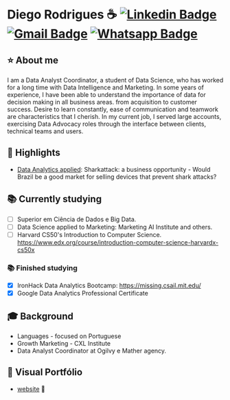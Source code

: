 # Diego Rodrigues :coffee: [![Linkedin Badge](https://img.shields.io/badge/-LinkedIn-blue?style=flat-square&logo=Linkedin&logoColor=white&link=https://www.linkedin.com/in/diegoaorodrigues/)](https://www.linkedin.com/in/diegoaorodrigues/)  [![Gmail Badge](https://img.shields.io/badge/-Gmail-c14438?style=flat-square&logo=Gmail&logoColor=white&link=mailto:diegoalvesteo@gmail.com)](mailto:diegoalvesteo@gmail.com) [![Whatsapp Badge](https://img.shields.io/badge/-Whatsapp-4CA143?style=flat-square&labelColor=4CA143&logo=whatsapp&logoColor=white&link=https://api.whatsapp.com/send?phone=5511932265390&text=Olá!ViseuperfilnoGitHub)](https://api.whatsapp.com/send?phone=5511932265390&text=Olá!ViseuperfilnoGitHub)

## ⭐️ About me

I am a Data Analyst Coordinator, a student of Data Science, who has worked for a long time with Data Intelligence and Marketing. In some years of experience, I have been able to understand the importance of data for decision making in all business areas. from acquisition to customer success. Desire to learn constantly, ease of communication and teamwork are characteristics that I cherish. In my current job, I served large accounts, exercising Data Advocacy roles through the interface between clients, technical teams and users.


## :rocket: Highlights
- [Data Analytics applied](https://github.com/DiegoAlves-data/DiegoAlves-data/blob/master/shark_attack_oportunities.ipynb): Sharkattack: a business opportunity - Would Brazil be a good market for selling devices that prevent shark attacks? 



## :books: Currently studying
- [ ] Superior em Ciência de Dados e Big Data.
- [ ] Data Science applied to Marketing: Marketing AI Institute and others.
- [ ] Harvard CS50's Introduction to Computer Science. https://www.edx.org/course/introduction-computer-science-harvardx-cs50x

### :books: Finished studying
- [x] IronHack Data Analytics Bootcamp: https://missing.csail.mit.edu/
- [x] Google Data Analytics Professional Certificate 

## :mortar_board: Background
- Languages - focused on Portuguese 
- Growth Marketing - CXL Institute
- Data Analyst Coordinator at Ogilvy e Mather agency. 

## :open_file_folder: Visual Portfólio
- [website](https://diegoalves-data.github.io/diego-alves.github.io/) :link:
